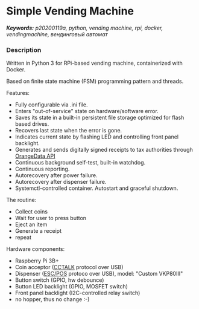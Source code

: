 # Simple Vending Machine

_**Keywords:** p20200119a, python, vending machine, rpi, docker, vendingmachine, вендинговый автомат_

### Description

Written in Python 3 for RPi-based vending machine, containerized with Docker.

Based on finite state machine (FSM) programming pattern and threads.

Features:

- Fully configurable via .ini file.
- Enters "out-of-service" state on hardware/software error.
- Saves its state in a built-in persistent file storage optimized for flash based drives.
- Recovers last state when the error is gone.
- Indicates current state by flashing LED and controlling front panel backlight.
- Generates and sends digitally signed receipts to tax authorities through [OrangeData API](https://github.com/orangedata-official/API/blob/master/API%202.15.0%20(English).docx)
- Continuous background self-test, built-in watchdog.
- Continuous reporting.
- Autorecovery after power failure.
- Autorecovery after dispenser failure.
- Systemctl-controlled container. Autostart and graceful shutdown.

The routine:

- Collect coins
- Wait for user to press button
- Eject an item
- Generate a receipt
- repeat

Hardware components:

- Raspberry Pi 3B+
- Coin acceptor ([CCTALK](https://en.wikipedia.org/wiki/CcTalk) protocol over USB)
- Dispenser ([ESC/POS](https://en.wikipedia.org/wiki/ESC/P) protoco over USB), model: "Custom VKP80III"
- Button switch (GPIO, hw debounce)
- Button LED backlight (GPIO, MOSFET switch)
- Front panel backlight (I2C-controlled relay switch)
- no hopper, thus no change :-)
